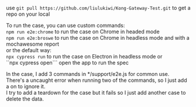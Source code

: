 use  ```git pull https://github.com/liulukiwi/Kong-Gateway-Test.git``` to get a repo on your local  

To run the case, you can use custom commands:  
```npm run e2e:chrome``` to run the case on Chrome in headed mode  
```npm run e2e:broswe``` to run the case on Chrome in headless mode and with a mochawesome report  
or the default way:  
```npx cypress run```  to run the case on Electron in headless mode 
or  
``npx cypress open``` open the app to run the spec


In the case, I add 3 commands in */support/e2e.js for common use.  
There's a uncaught error when running two of the commands, so I just add a on to ignore it.   
I try to add a teardown for the case but it fails so I just add another case to delete the data.

